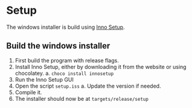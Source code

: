 # Setup

The windows installer is build using [Inno Setup](https://jrsoftware.org/isinfo.php). 

## Build the windows installer
1. First build the program with release flags.
2. Install Inno Setup, either by downloading it from the website or using chocolatey.
    a. `choco install innosetup`
3. Run the Inno Setup GUI
4. Open the script `setup.iss`
    a. Update the version if needed.
5. Compile it.
6. The installer should now be at `targets/release/setup`
